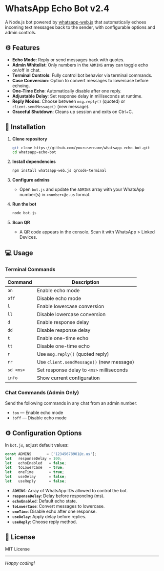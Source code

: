 # WhatsApp Echo Bot v2.4

A Node.js bot powered by [whatsapp-web.js](https://github.com/pedroslopez/whatsapp-web.js) that automatically echoes incoming text messages back to the sender, with configurable options and admin controls.

## ⚙️ Features

- **Echo Mode**: Reply or send messages back with quotes.
- **Admin Whitelist**: Only numbers in the `ADMINS` array can toggle echo on/off in chat.
- **Terminal Controls**: Fully control bot behavior via terminal commands.
- **Case Conversion**: Option to convert messages to lowercase before echoing.
- **One-Time Echo**: Automatically disable after one reply.
- **Adjustable Delay**: Set response delay in milliseconds at runtime.
- **Reply Modes**: Choose between `msg.reply()` (quoted) or `client.sendMessage()` (new message).
- **Graceful Shutdown**: Cleans up session and exits on Ctrl+C.

## 🚀 Installation

1. **Clone repository**
   ```bash
   git clone https://github.com/yourusername/whatsapp-echo-bot.git
   cd whatsapp-echo-bot
   ```
2. **Install dependencies**
   ```bash
   npm install whatsapp-web.js qrcode-terminal
   ```
3. **Configure admins**
   - Open `bot.js` and update the `ADMINS` array with your WhatsApp number(s) in `<number>@c.us` format.

4. **Run the bot**
   ```bash
   node bot.js
   ```
5. **Scan QR**
   - A QR code appears in the console. Scan it with WhatsApp > Linked Devices.

## 💻 Usage

### Terminal Commands

| Command   | Description                                  |
|-----------|----------------------------------------------|
| `on`      | Enable echo mode                             |
| `off`     | Disable echo mode                            |
| `l`       | Enable lowercase conversion                  |
| `ll`      | Disable lowercase conversion                 |
| `d`       | Enable response delay                        |
| `dd`      | Disable response delay                       |
| `t`       | Enable one-time echo                         |
| `tt`      | Disable one-time echo                        |
| `r`       | Use `msg.reply()` (quoted reply)             |
| `rr`      | Use `client.sendMessage()` (new message)     |
| `sd <ms>` | Set response delay to `<ms>` milliseconds     |
| `info`    | Show current configuration                   |

### Chat Commands (Admin Only)

Send the following commands in any chat from an admin number:

- `!on`  — Enable echo mode
- `!off` — Disable echo mode

## ⚙️ Configuration Options

In `bot.js`, adjust default values:

```js
const ADMINS       = ['12345678901@c.us'];
let   responseDelay = 100;
let   echoEnabled   = false;
let   toLowerCase   = true;
let   oneTime       = true;
let   useDelay      = false;
let   useReply      = false;
```

- **`ADMINS`**: Array of WhatsApp IDs allowed to control the bot.
- **`responseDelay`**: Delay before responding (ms).
- **`echoEnabled`**: Default echo state.
- **`toLowerCase`**: Convert messages to lowercase.
- **`oneTime`**: Disable echo after one response.
- **`useDelay`**: Apply delay before replies.
- **`useReply`**: Choose reply method.

## 📄 License

MIT License

---
*Happy coding!*

